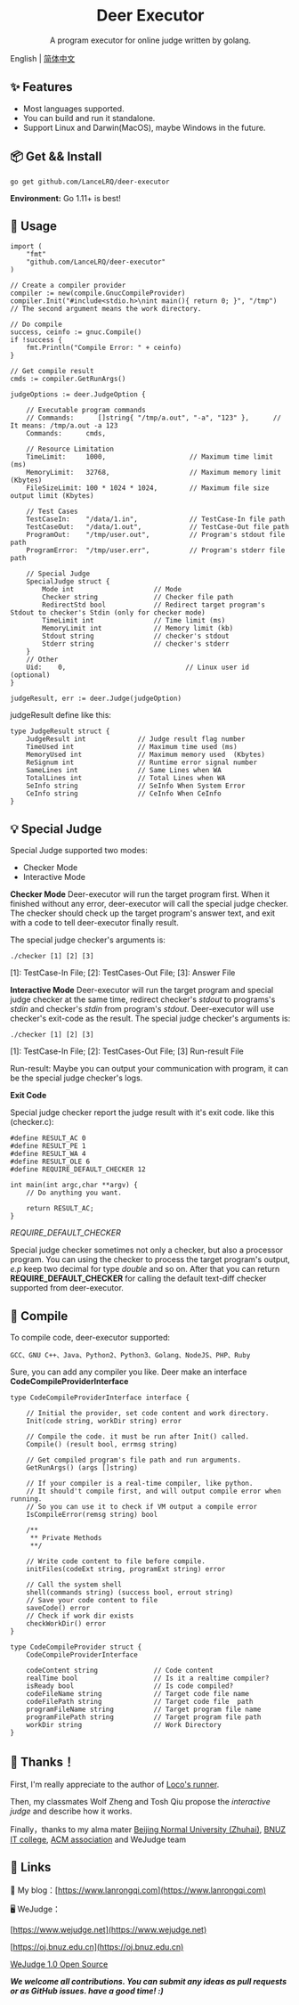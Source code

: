 <h1 align="center">Deer Executor</h1>
<p align="center">A program executor for online judge written by golang.</p>

English | [简体中文](./README-zh_CN.md)

## ✨ Features
 - Most languages supported.
 - You can  build and run it standalone.
 - Support Linux and Darwin(MacOS), maybe Windows in the future.
 
## 📦 Get && Install

```
go get github.com/LanceLRQ/deer-executor
```
**Environment:** Go 1.11+ is best!

## 🔨 Usage

```
import (
    "fmt"
    "github.com/LanceLRQ/deer-executor"
)

// Create a compiler provider
compiler := new(compile.GnucCompileProvider)
compiler.Init("#include<stdio.h>\nint main(){ return 0; }", "/tmp")    // The second argument means the work directory.

// Do compile
success, ceinfo := gnuc.Compile()
if !success {
    fmt.Println("Compile Error: " + ceinfo)
}

// Get compile result
cmds := compiler.GetRunArgs()

judgeOptions := deer.JudgeOption {

    // Executable program commands
    // Commands:      []string{ "/tmp/a.out", "-a", "123" },      // It means: /tmp/a.out -a 123
    Commands:      cmds, 
    
    // Resource Limitation
    TimeLimit:     1000,                     // Maximum time limit (ms)
    MemoryLimit:   32768,                    // Maximum memory limit (Kbytes)
    FileSizeLimit: 100 * 1024 * 1024,        // Maximum file size output limit (Kbytes)
    
    // Test Cases
    TestCaseIn:    "/data/1.in",             // TestCase-In file path
    TestCaseOut:   "/data/1.out",            // TestCase-Out file path
    ProgramOut:    "/tmp/user.out",          // Program's stdout file path
    ProgramError:  "/tmp/user.err",          // Program's stderr file path
    
    // Special Judge
    SpecialJudge struct {
        Mode int                    // Mode
        Checker string				// Checker file path
        RedirectStd bool 			// Redirect target program's Stdout to checker's Stdin (only for checker mode)
        TimeLimit int				// Time limit (ms)
        MemoryLimit int				// Memory limit (kb)
        Stdout string				// checker's stdout
        Stderr string				// checker's stderr
    }
    // Other
    Uid:    0,                              // Linux user id (optional)
}

judgeResult, err := deer.Judge(judgeOption)
```
judgeResult define like this:
```
type JudgeResult struct {
	JudgeResult int 			// Judge result flag number
	TimeUsed int				// Maximum time used (ms)
	MemoryUsed int				// Maximum memory used  (Kbytes)
	ReSignum int				// Runtime error signal number
	SameLines int				// Same Lines when WA
	TotalLines int				// Total Lines when WA
	SeInfo string				// SeInfo When System Error
	CeInfo string				// CeInfo When CeInfo
}
```

## 💡 Special Judge
Special Judge supported two modes:

 - Checker Mode
 - Interactive Mode
 
**Checker Mode** Deer-executor will run the target program first. When it finished without any error, deer-executor will call the special judge checker. The checker should check up the target program's answer text, and exit with a code to tell deer-executor finally result. 

The special judge checker's arguments is:
```
./checker [1] [2] [3]
```
[1]: TestCase-In File; [2]: TestCases-Out File; [3]: Answer File


**Interactive Mode** Deer-executor will run the target program and special judge checker at the same time, redirect checker's _stdout_ to programs's _stdin_ and checker's _stdin_ from program's _stdout_. Deer-executor will use checker's exit-code as the result.
The special judge checker's arguments is:
```
./checker [1] [2] [3]
```
[1]: TestCase-In File; [2]: TestCases-Out File; [3] Run-result File

Run-result: Maybe you can output your communication with program, it can be the special judge checker's logs.

**Exit Code**

Special judge checker report the judge result with it's exit code. like this (checker.c):
```
#define RESULT_AC 0
#define RESULT_PE 1
#define RESULT_WA 4
#define RESULT_OLE 6
#define REQUIRE_DEFAULT_CHECKER 12

int main(int argc,char **argv) {
    // Do anything you want.
    
    return RESULT_AC;
}
```
_REQUIRE_DEFAULT_CHECKER_

  Special judge checker sometimes not only a checker, but also a processor program. You can using the checker to process the target program's output, _e.p_ keep two decimal for type _double_ and so on. After that you can return **REQUIRE_DEFAULT_CHECKER** for calling the default text-diff checker supported from deer-executor.

## 🧬 Compile

To compile code, deer-executor supported:
```
GCC、GNU C++、Java、Python2、Python3、Golang、NodeJS、PHP、Ruby
```
Sure, you can add any compiler you like. Deer make an interface **CodeCompileProviderInterface** 
```
type CodeCompileProviderInterface interface {

    // Initial the provider, set code content and work directory.
    Init(code string, workDir string) error
    
    // Compile the code. it must be run after Init() called.
    Compile() (result bool, errmsg string)
    
    // Get compiled program's file path and run arguments.
    GetRunArgs() (args []string)

    // If your compiler is a real-time compiler, like python.
    // It should't compile first, and will output compile error when running.
    // So you can use it to check if VM output a compile error
    IsCompileError(remsg string) bool
	
    /** 
     ** Private Methods
     **/

    // Write code content to file before compile.
    initFiles(codeExt string, programExt string) error
    
	// Call the system shell
	shell(commands string) (success bool, errout string)
	// Save your code content to file
	saveCode() error
	// Check if work dir exists
	checkWorkDir() error
}

type CodeCompileProvider struct {
	CodeCompileProviderInterface
	
	codeContent string		        // Code content
	realTime bool			        // Is it a realtime compiler?
	isReady bool			        // Is code compiled?
	codeFileName string             // Target code file name
	codeFilePath string			    // Target code file  path
	programFileName string          // Target program file name
	programFilePath string		    // Target program file path
	workDir string			        // Work Directory
}
```
  

## 🤝 Thanks！

First, I'm really appreciate to the author of [Loco's runner](https://github.com/dojiong/Lo-runner). 

Then, my classmates Wolf Zheng and Tosh Qiu propose the _interactive judge_ and describe how it works.
 
Finally，thanks to my alma mater [Beijing Normal University (Zhuhai)](http://www.bnuz.edu.cn), [BNUZ IT college](http://itc.bnuz.edu.cn), [ACM association](http://acm.bnuz.edu.cn) and WeJudge team

## 🔗 Links

📃 My blog：[https://www.lanrongqi.com](https://www.lanrongqi.com)

🖥️ WeJudge：

[https://www.wejudge.net](https://www.wejudge.net) 

[https://oj.bnuz.edu.cn](https://oj.bnuz.edu.cn)

[WeJudge 1.0 Open Source](https://github.com/LanceLRQ/wejudge)


**_We welcome all contributions. You can submit any ideas as pull requests or as GitHub issues. have a good time! :)_**